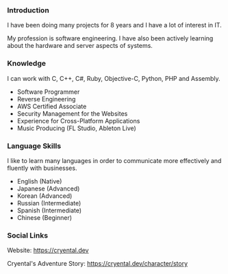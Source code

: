 ### Introduction

I have been doing many projects for 8 years and I have a lot of interest in IT.

My profession is software engineering. I have also been actively learning about the hardware and server aspects of systems.


### Knowledge

I can work with C, C++, C#, Ruby, Objective-C, Python, PHP and Assembly.

- Software Programmer
- Reverse Engineering
- AWS Certified Associate
- Security Management for the Websites
- Experience for Cross-Platform Applications
- Music Producing (FL Studio, Ableton Live)


### Language Skills

I like to learn many languages in order to communicate more effectively and fluently with businesses.

- English (Native)
- Japanese (Advanced)
- Korean (Advanced)
- Russian (Intermediate)
- Spanish (Intermediate)
- Chinese (Beginner)


### Social Links

Website: https://cryental.dev

Cryental's Adventure Story: https://cryental.dev/character/story
